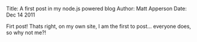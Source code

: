 Title: A first post in my node.js powered blog
Author: Matt Apperson
Date: Dec 14 2011

Firt post! Thats right, on my own site, I am the first to post... everyone does, so why not me?! 


